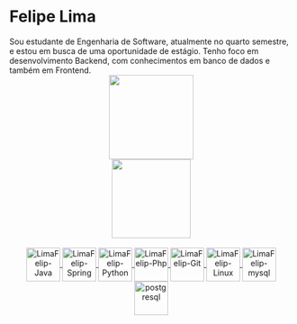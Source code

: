 <h1>Felipe Lima</h1>
Sou estudante de Engenharia de Software, atualmente no quarto semestre, e estou em busca de uma oportunidade de estágio. Tenho foco em desenvolvimento Backend, com conhecimentos em banco de dados e também em Frontend.

<div align="center">
  <a href="https://github.com/LimaFelip">
  <img align="" height="150em" src="https://github-readme-stats.vercel.app/api?username=LimaFelip&show_icons=true&theme=dracula&include_all_commits=true&count_private=true"/>
</div>
 <div align="center">      
  <img height="140em" align="" src="https://github-readme-stats.vercel.app/api/top-langs/?username=LimaFelip&layout=compact&langs_count=7&theme=dracula"/>
</div>
  
<div style="display: inline_block" align="center"><br>
<img align="center" alt="LimaFelip-Java" height="60" width="60"
     src="https://cdn.jsdelivr.net/gh/devicons/devicon/icons/java/java-original.svg" />
<img align="center" alt="LimaFelip-Spring" height="60" width="60"
     src="https://cdn.jsdelivr.net/gh/devicons/devicon/icons/spring/spring-original-wordmark.svg" />
<img align="center" alt="LimaFelip-Python" height="60" width="60"
      src="https://cdn.jsdelivr.net/gh/devicons/devicon/icons/python/python-original.svg" />
<img align="center" alt="LimaFelip-Php" height="60" width="60"
      src="https://cdn.jsdelivr.net/gh/devicons/devicon/icons/php/php-original.svg" />
<img align="center" alt="LimaFelip-Git" height="60" width="60"
      src="https://cdn.jsdelivr.net/gh/devicons/devicon/icons/git/git-original.svg" />
<img align="center" alt="LimaFelip-Linux" height="60" width="60"
      src="https://cdn.jsdelivr.net/gh/devicons/devicon/icons/linux/linux-original.svg" />
<img align="center" alt="LimaFelip-mysql" width="60" height="60" 
     src="https://www.vectorlogo.zone/logos/mysql/mysql-official.svg"/></a> 
<img align="center" alt="postgresql" width="60" height="60"    
     src="https://img.icons8.com/color/144/000000/postgreesql.png" /> </a>
</div>  
<div style="display: inline_block"><br>
  <br>
  <br>
